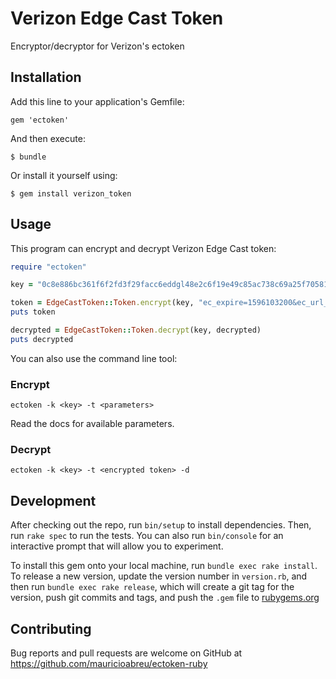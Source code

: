 # Verizon Edge Cast Token

Encryptor/decryptor for Verizon's ectoken


## Installation

Add this line to your application's Gemfile:

```
gem 'ectoken'
```

And then execute:

```
$ bundle
```

Or install it yourself using:

```
$ gem install verizon_token
```

## Usage

This program can encrypt and decrypt Verizon Edge Cast token:

```ruby
require "ectoken"

key = "0c8e886bc361f6f2fd3f29facc6eddgl48e2c6f19e49c85ac738c69a25f70581"

token = EdgeCastToken::Token.encrypt(key, "ec_expire=1596103200&ec_url_allow=/images/")
puts token

decrypted = EdgeCastToken::Token.decrypt(key, decrypted)
puts decrypted
```

You can also use the command line tool:

### Encrypt

```
ectoken -k <key> -t <parameters>
```

Read the docs for available parameters.

### Decrypt

```
ectoken -k <key> -t <encrypted token> -d
```

## Development

After checking out the repo, run `bin/setup` to install dependencies. Then, run `rake spec` to run the tests. You can also run `bin/console` for an interactive prompt that will allow you to experiment.

To install this gem onto your local machine, run `bundle exec rake install`. To release a new version, update the version number in `version.rb`, and then run `bundle exec rake release`, which will create a git tag for the version, push git commits and tags, and push the `.gem` file to [rubygems.org](https://rubygems.org)

## Contributing

Bug reports and pull requests are welcome on GitHub at https://github.com/mauricioabreu/ectoken-ruby